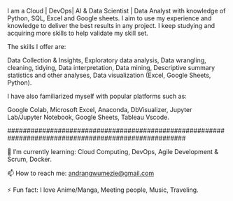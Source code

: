 I am a Cloud | DevOps| AI & Data Scientist | Data Analyst with knowledge of Python, SQL, Excel and Google sheets. I aim to use my experience and knowledge to deliver the best results in any project. I keep studying and acquiring more skills to help validate my skill set.

The skills I offer are:

Data Collection & Insights,
Exploratory data analysis,
Data wrangling, cleaning, tidying,
Data interpretation,
Data mining,
Descriptive summary statistics and other analyses,
Data visualization (Excel, Google Sheets, Python).

I have also familiarized myself with popular platforms such as:

Google Colab,
Microsoft Excel,
Anaconda,
DbVisualizer,
Jupyter Lab/Jupyter Notebook,
Google Sheets,
Tableau
Vscode.

######################################################################################################

🌱 I’m currently learning: Cloud Computing, DevOps, Agile Development & Scrum, Docker. 

📫 How to reach me: andrangwumezie@gmail.com

⚡ Fun fact: I love Anime/Manga, Meeting people, Music, Traveling.















